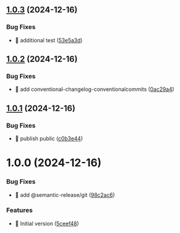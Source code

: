 ## [1.0.3](https://github.com/argodevops/safe-change-case/compare/v1.0.2...v1.0.3) (2024-12-16)


### Bug Fixes

* 🐛 additional test ([53e5a3d](https://github.com/argodevops/safe-change-case/commit/53e5a3dbf73d73294fe470d9978690cc232f2f27))

## [1.0.2](https://github.com/argodevops/safe-change-case/compare/v1.0.1...v1.0.2) (2024-12-16)


### Bug Fixes

* 🐛 add conventional-changelog-conventionalcommits ([0ac29a4](https://github.com/argodevops/safe-change-case/commit/0ac29a484f3ccaa5221da52444fc32422e4f32dc))

## [1.0.1](https://github.com/argodevops/safe-change-case/compare/v1.0.0...v1.0.1) (2024-12-16)


### Bug Fixes

* 🐛 publish public ([c0b3e44](https://github.com/argodevops/safe-change-case/commit/c0b3e44de042a2729157637cc1d657ab99f31d09))

# 1.0.0 (2024-12-16)


### Bug Fixes

* 🐛 add @semantic-release/git ([98c2ac6](https://github.com/argodevops/safe-change-case/commit/98c2ac67b0e1290075c321adf3e2f40b4f4475ef))


### Features

* 🎸 Initial version ([5ceef48](https://github.com/argodevops/safe-change-case/commit/5ceef4859aba88b9e771f659d0e0aab100b7da1d))
